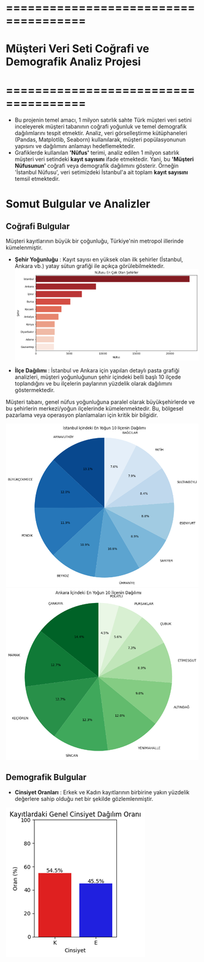 # =====================================
# Müşteri Veri Seti Coğrafi ve Demografik Analiz Projesi
# =====================================
- Bu projenin temel amacı, 1 milyon satırlık sahte Türk müşteri veri setini inceleyerek müşteri tabanının coğrafi yoğunluk ve temel demografik dağılımlarını tespit etmektir. Analiz, veri görselleştirme kütüphaneleri (Pandas, Matplotlib, Seaborn) kullanılarak, müşteri popülasyonunun yapısını ve dağılımını anlamayı hedeflemektedir.
- Grafiklerde kullanılan **'Nüfus'** terimi, analiz edilen 1 milyon satırlık müşteri veri setindeki **kayıt sayısını** ifade etmektedir. Yani, bu **'Müşteri Nüfusunun'** coğrafi veya demografik dağılımını gösterir. Örneğin 'İstanbul Nüfusu', veri setimizdeki İstanbul'a ait toplam **kayıt sayısını** temsil etmektedir.
# Somut Bulgular ve Analizler
## Coğrafi Bulgular
Müşteri kayıtlarının büyük bir çoğunluğu, Türkiye'nin metropol illerinde kümelenmiştir.

- **Şehir Yoğunluğu** : Kayıt sayısı en yüksek olan ilk şehirler (İstanbul, Ankara vb.) yatay sütun grafiği ile açıkça görülebilmektedir.
![Şehir Yoğunluğu](Unknown-3.png)

- **İlçe Dağılımı** : İstanbul ve Ankara için yapılan detaylı pasta grafiği analizleri, müşteri yoğunluğunun şehir içindeki belli başlı 10 ilçede toplandığını ve bu ilçelerin paylarının yüzdelik olarak dağılımını göstermektedir.

Müşteri tabanı, genel nüfus yoğunluğuna paralel olarak büyükşehirlerde ve bu şehirlerin merkezi/yoğun ilçelerinde kümelenmektedir. Bu, bölgesel pazarlama veya operasyon planlamaları için kritik bir bilgidir.

![İstanbul İlçe Dağılımı](Unknown-2.png)
![Ankara İlçe Dağılımı](Unknown-1.png)

## Demografik Bulgular
- **Cinsiyet Oranları** : Erkek ve Kadın kayıtlarının birbirine yakın yüzdelik değerlere sahip olduğu net bir şekilde gözlemlenmiştir.

![Demografik Bulgular](Unknown.png)

